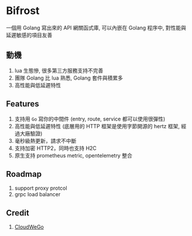 # Bifrost

一個用 Golang 寫出來的 API 網關函式庫, 可以內嵌在 Golang 程序中, 對性能與延遲敏感的項目友善

## 動機

1. lua 生態慘, 很多第三方服務支持不完善
1. 團隊 Golang 比 lua 熟悉, Golang 套件與積累多
1. 高性能與低延遲特性

## Features

1. 支持用 `Go` 寫你的中間件 (entry, route, service 都可以使用很彈性)
1. 高性能與低延遲特性 (底層用的 HTTP 框架是使用字節開源的 hertz 框架, 經過大廠驗證)
1. 毫秒級熱更新，請求不中斷
1. 支持加密 HTTP2，同時也支持 H2C
1. 原生支持 prometheus metric, opentelemetry 整合

## Roadmap

1. support proxy protcol
1. grpc load balancer

## Credit

1. [CloudWeGo](https://www.cloudwego.io/)
